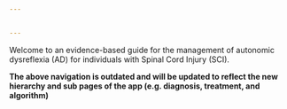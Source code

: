 ```yaml
---


---
```

Welcome to an evidence-based guide for the management of autonomic dysreflexia (AD) for individuals with Spinal Cord Injury (SCI).

**The above navigation is outdated and will be updated to reflect the new hierarchy and sub pages of the app (e.g. diagnosis, treatment, and algorithm)**
